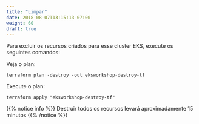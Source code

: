 ```yaml
---
title: "Limpar"
date: 2018-08-07T13:15:13-07:00
weight: 60
draft: true
---
```

Para excluir os recursos criados para esse cluster EKS, execute os seguintes comandos:

Veja o plan:
```
terraform plan -destroy -out eksworkshop-destroy-tf
```

Execute o plan:
```
terraform apply "eksworkshop-destroy-tf"
```

{{% notice info %}}
Destruir todos os recursos levará aproximadamente 15 minutos
{{% /notice %}}

